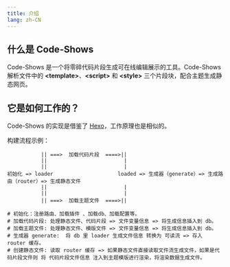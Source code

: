 ```yaml
---
title: 介绍
lang: zh-CN
---
```


## 什么是 Code-Shows
Code-Shows 是一个将零碎代码片段生成可在线编辑展示的工具。Code-Shows 解析文件中的 **<template\>**、**<script\>** 和 **<style\>** 三个片段块，配合主题生成静态网页。

## 它是如何工作的？
Code-Shows 的实现是借鉴了 [Hexo](https://hexo.io/zh-cn/)，工作原理也是相似的。

构建流程示例：
``` 
           || ===>  加载代码片段  ====>||
           ||                         |
           ||                         |
初始化 => loader                     loaded => 生成器（generate）=> 生成路由（router）=> 生成静态文件
           ||                         |
           ||                         |
           || ===>  加载主题文件  ====>||

# 初始化：注册路由、加载插件 、加载db、加载配置等。
# 加载代码片段: 处理静态文件、代码片段 => 文件变量信息 => 将生成信息插入到 db。
# 加载主题文件: 处理静态文件、模版文件 => 文件变量信息 => 将生成信息插入到 db。
# 生成器 generate:  将 db 里 loader 生成文件信息 转换为 可读流 => 存入 router 缓存。
# 创建静态文件: 读取 router 缓存 => 如果静态文件直接读取文件流生成文件，如果是代码片段文件则 将 代码片段文件信息 注入到主题模版进行渲染，将渲染数据生成文件。
```